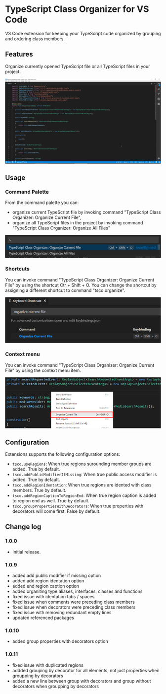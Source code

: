 # TypeScript Class Organizer for VS Code

VS Code extension for keeping your TypeScript code organized by grouping and ordering class members.

## Features
Organize currently opened TypeScript file or all TypeScript files in your project.

![TypeScript Class Organizer](./doc/demo1.gif "TypeScript Class Organizer")

## Usage

### Command Palette
From the command palette you can:

* organize current TypeScript file by invoking command "TypeScript Class Organizer: Organize Current File",
* organize all TypeScript files in the project by invoking command "TypeScript Class Organizer: Organize All Files"

![Command Palette](./doc/command_palette.png "Command Palette")

### Shortcuts

You can invoke command "TypeScript Class Organizer: Organize Current File" by using the shortcut Ctr + Shift + O. You can change the shortcut by assigning a different shortcut to command "tsco.organize".

![Shortcut](./doc/shortcut.png "Shortcut")

### Context menu

You can invoke command "TypeScript Class Organizer: Organize Current File" by using the context menu item.

![Context Menu](./doc/context_menu.png "Context Menu")

## Configuration

Extensions supports the following configuration options:

* `tsco.useRegions`: When true regions surounding member groups are added. True by default.
* `tsco.addPublicModifierIfMissing`: When true public access modifier is added. True by default.
* `tsco.addRegionIdentation`: When true regions are idented with class members. True by default.
* `tsco.addRegionCaptionToRegionEnd`: When true region caption is added to region end as well. True by default.
* `tsco.groupPropertiesWithDecorators`: When true properties with decorators will come first. False by default.

## Change log

### 1.0.0

* Initial release.

### 1.0.9

* added add public modifier if missing option
* added add region identation option
* added end region caption option
* added organiting type aliases, interfaces, classes and functions
* fixed issue with identation tabs / spaces
* fixed issue when comments were preceding class members
* fixed issue when decorators were preceding class members
* fixed issue with removing redundant empty lines
* updated referenced packages

### 1.0.10

* added group properties with decorators option

### 1.0.11

* fixed issue with duplicated regions
* addded grouping by decorator for all elements, not just properties when groupping by decorators
* added a new line between group with decorators and group without decorators when groupping by decorators
